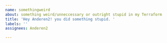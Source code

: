 ```yaml
---
name: somethingweird
about: something weird/unneccessary or outright stupid in my Terraform code
title: 'Hey Anderen2! you did something stupid. '
labels: ''
assignees: Anderen2

---
```



